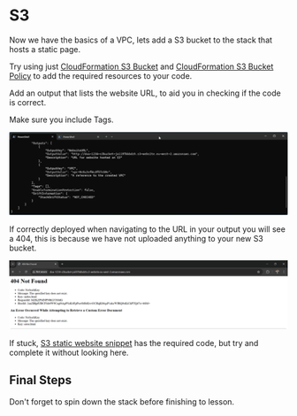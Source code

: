 # S3

Now we have the basics of a VPC, lets add a S3 bucket to the stack that hosts a static page.

Try using just [CloudFormation S3 Bucket](https://docs.aws.amazon.com/AWSCloudFormation/latest/UserGuide/aws-resource-s3-bucket.html) and [CloudFormation S3 Bucket Policy](https://docs.aws.amazon.com/AWSCloudFormation/latest/UserGuide/aws-resource-s3-bucketpolicy.html) to add the required resources to your code.

Add an output that lists the website URL, to aid you in checking if the code is correct.

Make sure you include Tags.

![Output listed in CLI](/AWS-CloudFormation/Images/Lesson4-Outputs.png)

If correctly deployed when navigating to the URL in your output you will see a 404, this is because we have not uploaded anything to your new S3 bucket.

![404 Not Found in Browser](/AWS-CloudFormation/Images/Lesson4-S3Bucket-Website.png)

If stuck, [S3 static website snippet](https://docs.aws.amazon.com/AWSCloudFormation/latest/UserGuide/quickref-s3.html#scenario-s3-bucket-website) has the required code, but try and complete it without looking here.


## Final Steps

Don't forget to spin down the stack before finishing to lesson.
